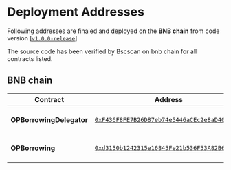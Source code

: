 # Deployment Addresses

Following addresses are finaled and deployed on the **BNB chain** from code version [[`v1.0.0-release`](https://github.com/OpenLeverageDev/overcollateralized-borrowing-contracts/tree/v1.0.0-release)]

The source code has been verified by Bscscan on bnb chain for all contracts listed.


## BNB chain
| Contract                                 | Address                                                                                                               | Source Code                                                                                                                   |
| ---------------------------------------- | --------------------------------------------------------------------------------------------------------------------- | ----------------------------------------------------------------------------------------------------------------------------- |
| **OPBorrowingDelegator**                         | [`0xF436F8FE7B26D87eb74e5446aCEc2e8aD4075E47`](https://bscscan.com/address/0xF436F8FE7B26D87eb74e5446aCEc2e8aD4075E47) |   https://github.com/OpenLeverageDev/overcollateralized-borrowing-contracts/blob/v1.0.0-release/contracts/OPBorrowingDelegator.sol                       |
| **OPBorrowing**                   | [`0xd3150b1242315e16845Fe21b536F53A82B6B85a5`](https://bscscan.com/address/0xd3150b1242315e16845Fe21b536F53A82B6B85a5) |   https://github.com/OpenLeverageDev/overcollateralized-borrowing-contracts/blob/v1.0.0-release/contracts/OPBorrowing.sol            |

